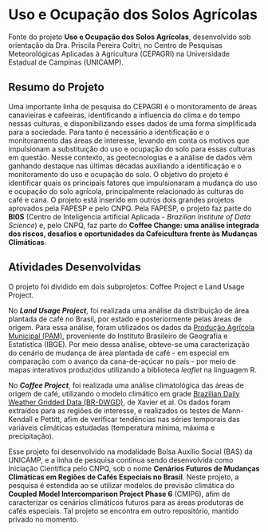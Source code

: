 # Uso e Ocupação dos Solos Agrícolas

Fonte do projeto **Uso e Ocupação dos Solos Agrícolas**, desenvolvido sob orientação da Dra. Priscila Pereira Coltri, no Centro de Pesquisas Meteorológicas Aplicadas à Agricultura (CEPAGRI) na Universidade Estadual de Campinas (UNICAMP).

## Resumo do Projeto

Uma importante linha de pesquisa do CEPAGRI é o monitoramento de áreas canavieiras e cafeeiras, identificando a influencia do clima e do tempo nessas culturas, e disponibilizando esses dados de uma forma simplificada para a sociedade. Para tanto é necessário a identificação e o monitoramento das áreas de interesse, levando em conta os motivos que impulsionam a substituição do uso e ocupação do solo para essas culturas em questão. Nesse contexto, as geotecnologias e a análise de dados vêm ganhando destaque nas últimas décadas auxiliando a identificação e o monitoramento do uso e ocupação do solo. O objetivo do projeto é identificar quais os principais fatores que impulsionaram a mudança do uso e ocupação do solo agrícola, principalmente relacionado às culturas do café e cana. O projeto está inserido em outros dois grandes projetos aprovados pela FAPESP e pelo CNPQ. Pela FAPESP, o projeto faz parte do **BI0S** (Centro de Inteligencia artificial Aplicada - *Brazilian Institute of Data Science*) e, pelo CNPQ, faz parte do **Coffee Change: uma análise integrada dos riscos, desafios e oportunidades da Cafeicultura frente às Mudanças Climáticas**.

## Atividades Desenvolvidas

O projeto foi dividido em dois subprojetos: Coffee Project e Land Usage Project.

No <i>**Land Usage Project**</i>, foi realizada uma análise da distribuição de área plantada de café no Brasil, por estado e posteriormente pelas áreas de origem. Para essa análise, foram utilizados os dados da [Produção Agrícola Municipal (PAM)](https://sidra.ibge.gov.br/pesquisa/pam/tabelas), proveniente do Instituto Brasileiro de Geografia e Estatística (IBGE). Por meio dessa análise, obteve-se uma caracterização do cenário de mudança de área plantada de café - em especial em comparação com o avanço da cana-de-açúcar no país - por meio de mapas interativos produzidos utilizando a biblioteca *leaflet* na linguagem R.

No <i>**Coffee Project**</i>, foi realizada uma análise climatológica das áreas de origem de café, utilizando o modelo climático em grade [Brazilian Daily Weather Gridded Data (BR-DWGD)](https://github.com/AlexandreCandidoXavier/BR-DWGD), de Xavier et al. Os dados foram extraídos para as regiões de interesse, e realizados os testes de Mann-Kendall e Pettitt, afim de verificar tendências nas séries temporais das variáveis climáticas estudadas (temperatura mínima, máxima e precipitação).

Esse projeto foi desenvolvido na modalidade Bolsa Auxílio Social (BAS) da UNICAMP, e a linha de pesquisa continua sendo desenvolvida como Iniciação Científica pelo CNPQ, sob o nome **Cenários Futuros de Mudanças Climáticas em Regiões de Cafés Especiais no Brasil**. Neste projeto, a pesquisa é estendida ao se utilizar modelos de previsão climática do **Coupled Model Intercomparison Project Phase 6** (CMIP6), afim de caracterizar os cenários climáticos futuros para as áreas produtoras de cafés especiais. Tal projeto se encontra em outro repositório, mantido privado no momento.